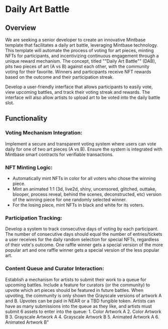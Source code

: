 # Daily Art Battle

## Overview

We are seeking a senior developer to create an innovative Mintbase template that facilitates a daily art battle, leveraging Mintbase technology. This template will automate the process of voting for art pieces, minting NFTs for participants, and incentivizing continuous engagement through a unique reward mechanism. The concept, titled ""Daily Art Battle"" (DAB), pits two pieces of art (A vs B) against each other, with the community voting for their favorite. Winners and participants receive NFT rewards based on the outcome and their participation streak. 

Develop a user-friendly interface that allows participants to easily vote, view upcoming battles, and track their voting streak and rewards. The interface will also allow artists to upload art to be voted into the daily battle slot.

## Functionality


### **Voting Mechanism Integration**:
 Implement a secure and transparent voting system where users can vote daily for one of two art pieces (A vs B). Ensure the system is integrated with Mintbase smart contracts for verifiable transactions.
    
### **NFT Minting Logic**:
    
- Automatically mint NFTs in color for all voters who chose the winning piece.
- Mint an animated 1:1  (3d, live2d, shiny, uncensored, glitched, outtake, blooper, process reveal,  behind the scenes, deconstructed, etc) version of the winning piece for one randomly selected winner.
- For the losing piece, mint NFTs in black and white for its voters.

### **Participation Tracking**:
 Develop a system to track consecutive days of voting by each participant. The number of consecutive days should equal the number of entries/tickets a user receives for the daily random selection for special NFTs, regardless of their vote's outcome. One raffle winner gets a special version of the more popular art and one raffle winner gets a special version of the less popular art.
    
### **Content Queue and Curator Interaction**:
 Establish a mechanism for artists to submit their work to a queue for upcoming battles. Include a feature for curators (or the community) to upvote which art pieces should be featured in future battles. When upvoting, the community is only shown the Grayscale versions of artwork A and B. Upvotes can be paid in NEAR or a TBD fungible token. Artists can have as many submissions into the queue as they like, and artists must submit 6 assets to enter into the queue:
        1. Color Artwork A
        2. Color Artwork B
        3. Grayscale Artwork A
        4. Grayscale Artwork B
        5. Animated Artwork A
        6. Animated Artwork B"